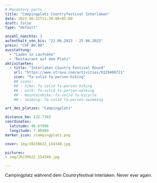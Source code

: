 ```yaml
---
# Mandatory parts :
title: "Campingplatz Countryfestival Interlaken"
date: 2023-06-22T11:39:08+01:00
draft: false
type: "default"

anzahl_naechte: 3
aufenthalt_von_bis: "22.06.2023 - 25.06.2023"
preis: "CHF 80.00"
ausstattung:
  - "Laden in Laufnähe"
  - "Restaurant auf dem Platz"
aktivitaeten:
  - title: "Interlaken Country Festival Round"
    url: "https://www.strava.com/activities/9329400721"
    icon: "fa-solid fa-person-hiking"
    ## icons:
    ## - hike: fa-solid fa-person-hiking
    ## - walk: fa-solid fa-person-walking
    ## - mountainbike: fa-solid fa-bicycle
    ## - swiming: fa-solid fa-person-swimming

art_des_platzes: "Campingplatz"

distance_km: 132.7393
coordinates:
  latitude: 46.67896
  longitude: 7.88469
marker_icon: /campingplatz.png

cover: img/20230622_154340.jpg

pictures: 
- img/20230622_154340.jpg

---
```

Campingplatz während dem Countryfestival Interlaken. Never ever again.